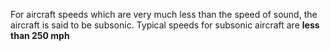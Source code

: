 For aircraft speeds which are very much less than the speed of sound, the aircraft is said to be subsonic. Typical speeds for subsonic aircraft are **less than 250 mph**